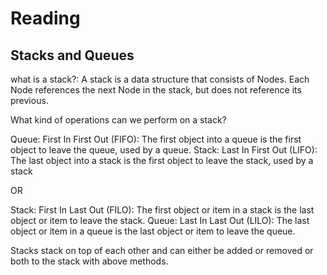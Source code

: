 # Reading

## Stacks and Queues

what is a stack?: A stack is a data structure that consists of Nodes. Each Node references the next Node in the stack, but does not reference its previous.

What kind of operations can we perform on a stack?

Queue: First In First Out (FIFO): The first object into a queue is the first object to leave the queue, used by a queue.
Stack: Last In First Out (LIFO): The last object into a stack is the first object to leave the stack, used by a stack

OR

Stack: First In Last Out (FILO): The first object or item in a stack is the last object or item to leave the stack.
Queue: Last In Last Out (LILO): The last object or item in a queue is the last object or item to leave the queue.

Stacks stack on top of each other and can either be added or removed or both to the stack with above methods.  